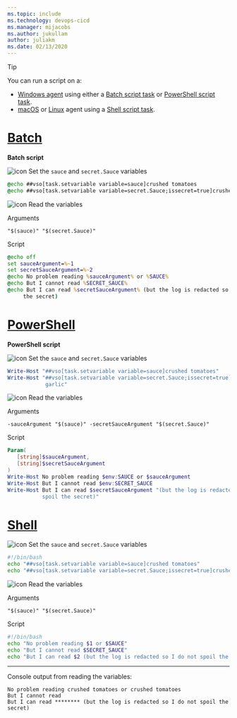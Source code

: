 ```yaml
---
ms.topic: include
ms.technology: devops-cicd
ms.manager: mijacobs
ms.author: jukullam
author: juliakm
ms.date: 02/13/2020
---
```


> [!TIP]
>
> You can run a script on a:
>
> - [Windows agent](../../agents/v2-windows.md) using either a [Batch script task](../../tasks/utility/batch-script.md) or [PowerShell script task](../../tasks/utility/powershell.md).
> - [macOS](../../agents/v2-osx.md) or [Linux](../../agents/v2-linux.md) agent using a [Shell script task](../../tasks/utility/shell-script.md).

# [Batch](#tab/batch)

**Batch script**

![icon](../../tasks/utility/media/batch-script.png) Set the `sauce` and `secret.Sauce` variables

```bat
@echo ##vso[task.setvariable variable=sauce]crushed tomatoes
@echo ##vso[task.setvariable variable=secret.Sauce;issecret=true]crushed tomatoes with garlic
```

![icon](../../tasks/utility/media/batch-script.png) Read the variables

Arguments

```arguments
"$(sauce)" "$(secret.Sauce)"
```

Script

```bat
@echo off
set sauceArgument=%~1
set secretSauceArgument=%~2
@echo No problem reading %sauceArgument% or %SAUCE%
@echo But I cannot read %SECRET_SAUCE%
@echo But I can read %secretSauceArgument% (but the log is redacted so I do not spoil
     the secret)
```

# [PowerShell](#tab/powershell)

**PowerShell script**

![icon](../../tasks/utility/media/powershell.png) Set the `sauce` and `secret.Sauce` variables

```powershell
Write-Host "##vso[task.setvariable variable=sauce]crushed tomatoes"
Write-Host "##vso[task.setvariable variable=secret.Sauce;issecret=true]crushed tomatoes with
            garlic"
```

![icon](../../tasks/utility/media/powershell.png) Read the variables

Arguments

```arguments
-sauceArgument "$(sauce)" -secretSauceArgument "$(secret.Sauce)"
```

Script

```powershell
Param(
   [string]$sauceArgument,
   [string]$secretSauceArgument
)
Write-Host No problem reading $env:SAUCE or $sauceArgument
Write-Host But I cannot read $env:SECRET_SAUCE
Write-Host But I can read $secretSauceArgument "(but the log is redacted so I do not
           spoil the secret)"
```

# [Shell](#tab/shell)

![icon](../../tasks/utility/media/shell-script.png) Set the `sauce` and `secret.Sauce` variables

```bash
#!/bin/bash
echo "##vso[task.setvariable variable=sauce]crushed tomatoes"
echo "##vso[task.setvariable variable=secret.Sauce;issecret=true]crushed tomatoes with garlic"
```

![icon](../../tasks/utility/media/shell-script.png) Read the variables

Arguments

```arguments
"$(sauce)" "$(secret.Sauce)"
```

Script

```bash
#!/bin/bash
echo "No problem reading $1 or $SAUCE"
echo "But I cannot read $SECRET_SAUCE"
echo "But I can read $2 (but the log is redacted so I do not spoil the secret)"
```

---

Console output from reading the variables:

```output
No problem reading crushed tomatoes or crushed tomatoes
But I cannot read
But I can read ******** (but the log is redacted so I do not spoil the secret)
```
